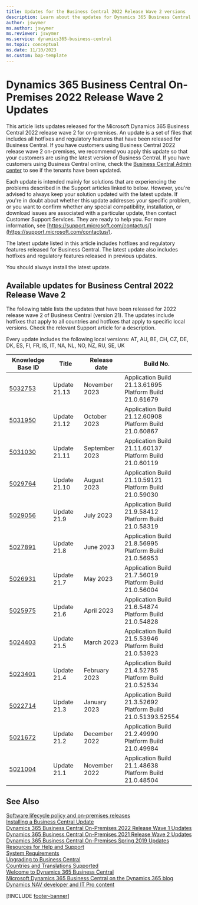 ```yaml
---
title: Updates for the Business Central 2022 Release Wave 2 versions
description: Learn about the updates for Dynamics 365 Business Central 2022 Release Wave 2 on-premises deployments.
author: jswymer
ms.author: jswymer
ms.reviewer: jswymer
ms.service: dynamics365-business-central
ms.topic: conceptual
ms.date: 11/10/2023
ms.custom: bap-template
---
```


# Dynamics 365 Business Central On-Premises 2022 Release Wave 2 Updates

This article lists updates released for the Microsoft Dynamics 365 Business Central 2022 release wave 2 for on-premises. An update is a set of files that includes all hotfixes and regulatory features that have been released for Business Central. If you have customers using Business Central 2022 release wave 2 on-premises, we recommend you apply this update so that your customers are using the latest version of Business Central. If you have customers using Business Central online, check the [Business Central Admin center](../administration/tenant-admin-center.md) to see if the tenants have been updated.  

Each update is intended mainly for solutions that are experiencing the problems described in the Support articles linked to below. However, you're advised to always keep your solution updated with the latest update. If you're in doubt about whether this update addresses your specific problem, or you want to confirm whether any special compatibility, installation, or download issues are associated with a particular update, then contact Customer Support Services. They are ready to help you. For more information, see [https://support.microsoft.com/contactus/](https://support.microsoft.com/contactus/).

The latest update listed in this article includes hotfixes and regulatory features released for Business Central. The latest update also includes hotfixes and regulatory features released in previous updates.  

You should always install the latest update.

## Available updates for Business Central 2022 Release Wave 2

The following table lists the updates that have been released for 2022 release wave 2 of Business Central (version 21). The updates include hotfixes that apply to all countries and hotfixes that apply to specific local versions. Check the relevant Support article for a description.

Every update includes the following local versions: AT, AU, BE, CH, CZ, DE, DK, ES, FI, FR, IS, IT, NA, NL, NO, NZ, RU, SE, UK

|Knowledge Base ID|Title|Release date  |Build No. |
|-----------------|-----|--------------|----------|
|[5032753](https://support.microsoft.com/help/5032753)|Update 21.13| November 2023|Application Build 21.13.61695</br>Platform Build 21.0.61679 |
|[5031950](https://support.microsoft.com/help/5031950)|Update 21.12| October 2023|Application Build 21.12.60908</br>Platform Build 21.0.60867 |
|[5031030](https://support.microsoft.com/help/5031030)|Update 21.11| September 2023|Application Build 21.11.60137 </br>Platform Build 21.0.60119 |
|[5029764](https://support.microsoft.com/help/5029764)|Update 21.10| August 2023|Application Build 21.10.59121 </br>Platform Build 21.0.59030 |
|[5029056](https://support.microsoft.com/help/5029056)|Update 21.9| July 2023|Application Build 21.9.58412 </br>Platform Build 21.0.58319 |
|[5027891](https://support.microsoft.com/help/5027891)|Update 21.8| June 2023|Application Build 21.8.56995 </br>Platform Build 21.0.56953 |
|[5026931](https://support.microsoft.com/help/5026931)|Update 21.7| May 2023|Application Build 21.7.56019 </br>Platform Build 21.0.56004 |
|[5025975](https://support.microsoft.com/help/5025975)|Update 21.6| April 2023|Application Build 21.6.54874 </br>Platform Build 21.0.54828 |
|[5024403](https://support.microsoft.com/help/5024403)|Update 21.5| March 2023|Application Build 21.5.53946 </br>Platform Build 21.0.53923 |
|[5023401](https://support.microsoft.com/help/5023401)|Update 21.4| February 2023|Application Build 21.4.52785</br>Platform Build 21.0.52534 |
|[5022714](https://support.microsoft.com/help/5022714)|Update 21.3| January 2023|Application Build 21.3.52692</br>Platform Build 21.0.51393.52554 |
|[5021672](https://support.microsoft.com/help/5021672)|Update 21.2| December 2022|Application Build 21.2.49990</br>Platform Build 21.0.49984 |
|[5021004](https://support.microsoft.com/help/5021004)|Update 21.1| November 2022|Application Build 21.1.48638</br>Platform Build 21.0.48504 |

## See Also

[Software lifecycle policy and on-premises releases](../terms/lifecycle-policy-on-premises.md)  
[Installing a Business Central Update](../upgrade/upgrading-cumulative-update-v21.md)  
[Dynamics 365 Business Central On-Premises 2022 Release Wave 1 Updates](update-versions-20.md)  
[Dynamics 365 Business Central On-Premises 2021 Release Wave 2 Updates](update-versions-19.md)  
[Dynamics 365 Business Central On-Premises Spring 2019 Updates](update-versions-14.md)  
[Resources for Help and Support](../help-and-support.md)  
[System Requirements](system-requirements-business-central-v21.md)  
[Upgrading to Business Central](../upgrade/upgrading-to-business-central.md)  
[Countries and Translations Supported](../compliance/apptest-countries-and-translations.md)  
[Welcome to Dynamics 365 Business Central](/dynamics365/business-central/index)  
[Microsoft Dynamics 365 Business Central on the Dynamics 365 blog](https://cloudblogs.microsoft.com/dynamics365/it/product/business-central/)  
[Dynamics NAV developer and IT Pro content](/dynamics-nav/index)

[!INCLUDE [footer-banner](../includes/footer-banner.md)]

